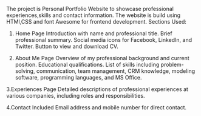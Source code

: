 The project is Personal Portfolio Website to showcase professional experiences,skills and contact information. The website is build using HTMl,CSS and font Awesome for frontend development.
Sections Used:

1. Home Page
Introduction with name and professional title.
Brief professional summary.
Social media icons for Facebook, LinkedIn, and Twitter.
Button to view and download CV.

2. About Me Page
Overview of my professional background and current position.
Educational qualifications.
List of skills including problem-solving, communication, team management, CRM knowledge, modeling software, programming languages, and MS Office.

3.Experiences Page
Detailed descriptions of professional experiences at various companies, including roles and responsibilities.

4.Contact
Included Email address and mobile number for direct contact.
